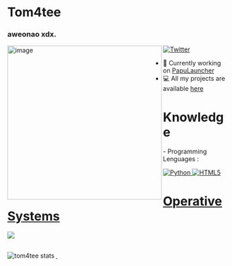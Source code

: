 <h1 align= "left"> Tom4tee </h1>
<h3 align="left">aweonao xdx.</h3>
<img align="left" width=350" src= "https://cdn.discordapp.com/attachments/1175937287037661246/1209712481056989214/7326-cat-blep-pfpsgg.png?ex=65e7eb8a&is=65d5768a&hm=6f09071aeb603c66c3e389de78783f8e2793fa2ff140e98413bbd519f4477bd5&" alt="image">

[![Twitter](https://img.shields.io/badge/Twitter-1D9BF0?style=for-the-badge&logo=twitter&logoColor=white)](https://twitter.com/Tom4teee)

- 🌱 Currently working on [PapuLauncher](https://github.com/tom4tee)
- 💻 All my projects are available [here](https://github.com/tom4tee?tab=repositories)

<h1 align= "left"> Knowledge</h1>
  - Programming Lenguages :
<p align="left"> <a href="https://w.python.org/doc/" target="_blank"> <img src="https://img.shields.io/badge/Python-ffd966?style=for-the-badge&logo=python&logoColor=white" alt="Python"/> </a> <a href="https://developer.mozilla.org/es/docs/Glossary/HTML5" target="_blank"> <img src="https://img.shields.io/badge/HTML5-ff5301?style=for-the-badge&logo=html5&logoColor=white" alt="HTML5"/>

<h1 align= "left"> Operative Systems</h1>
<a href="https://es.wikipedia.org/wiki/Windows_10" target="_blank"> <img src="https://img.shields.io/badge/Windows 10-0078D6?style=for-the-badge&logo=windows&logoColor=white">

##

<p>&nbsp;<img align="left" src="https://github-readme-stats.vercel.app/api?username=tom4tee&show_icons=true&locale=es" alt="tom4tee stats" /></p>
